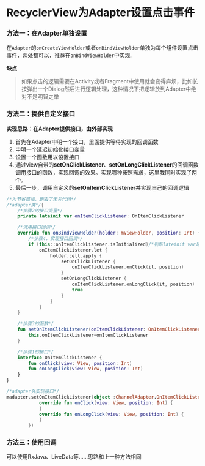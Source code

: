 # RecyclerView为Adapter设置点击事件



### 方法一：在Adapter单独设置

在`Adapter`的`onCreateViewHolder`或者`onBindViewHolder`单独为每个组件设置点击事件，两处都可以，推荐在`onBindViewHolder`中实现.

**缺点**

> 如果点击的逻辑需要在Activity或者Fragment中使用就会变得麻烦，比如长按弹出一个Dialog然后进行逻辑处理，这种情况下把逻辑放到Adapter中绝对不是明智之举

### 方法二：提供自定义接口

**实现思路：在Adapter提供接口，由外部实现**

1. 首先在Adapter申明一个接口，里面提供等待实现的回调函数
2. 申明一个延迟初始化接口变量
3. 设置一个函数用以设置接口
4. 通过view自带的**setOnClickListener**、**setOnLongClickListener**的回调函数调用接口的函数，实现回调的效果。实现哪种按照需求，这里我同时实现了两个。
5. 最后一步，调用自定义的**setOnItemClickListener**并实现自己的回调逻辑

```kotlin
/*为节省篇幅，删去了无关代码*/
/*adapter类*/{
    /*步骤2的接口变量*/
    private lateinit var onItemClickListener: OnItemClickListener

    /*调用接口回调*/
    override fun onBindViewHolder(holder: mViewHolder, position: Int) {
        /*步骤4，实现接口回调*/
        if (this::onItemClickListener.isInitialized)/*判断lateinit var是已经初始化*/
            onItemClickListener.let {
                holder.cell.apply {
                    setOnClickListener {
                        onItemClickListener.onClick(it, position)
                    }
                    setOnLongClickListener {
                        onItemClickListener.onLongClick(it, position)
                        true
                    }
                }
            }
    }

    /*步骤3的函数*/
    fun setOnItemClickListener(onItemClickListener: OnItemClickListener){
        this.onItemClickListener=onItemClickListener
    }

    /*步骤1的接口*/
    interface OnItemClickListener {
        fun onClick(view: View, position: Int)
        fun onLongClick(view: View, position: Int)
    }
}
```

```kotlin
/*adapter外实现接口*/
madapter.setOnItemClickListener(object :ChannelAdapter.OnItemClickListener{
            override fun onClick(view: View, position: Int) {
            }
            override fun onLongClick(view: View, position: Int) {
            }
        })
```

### 方法三：使用回调

可以使用RxJava、LiveData等……思路和上一种方法相同
